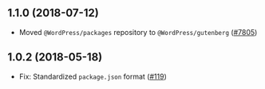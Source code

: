 ## 1.1.0 (2018-07-12)

- Moved `@WordPress/packages` repository to `@WordPress/gutenberg` ([#7805](https://github.com/WordPress/gutenberg/pull/7805))

## 1.0.2 (2018-05-18)

- Fix: Standardized `package.json` format  ([#119](https://github.com/WordPress/packages/pull/119))
